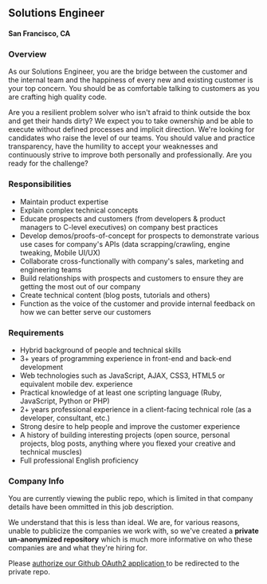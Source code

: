 ## Solutions Engineer
#### San Francisco, CA

### Overview
As our Solutions Engineer, you are the bridge between the customer and the internal team and the happiness of every new and existing customer is your top concern. You should be as comfortable talking to customers as you are crafting high quality code.

Are you a resilient problem solver who isn't afraid to think outside the box and get their hands dirty? We expect you to take ownership and be able to execute without defined processes and implicit direction. We're looking for candidates who raise the level of our teams. You should value and practice transparency, have the humility to accept your weaknesses and continuously strive to improve both personally and professionally. Are you ready for the challenge?

### Responsibilities
+ Maintain product expertise
+ Explain complex technical concepts
+ Educate prospects and customers (from developers & product managers to C-level executives) on company best practices
+ Develop demos/proofs-of-concept for prospects to demonstrate various use cases for company's APIs (data scrapping/crawling, engine tweaking, Mobile UI/UX)
+ Collaborate cross-functionally with company's sales, marketing and engineering teams
+ Build relationships with prospects and customers to ensure they are getting the most out of our company
+ Create technical content (blog posts, tutorials and others)
+ Function as the voice of the customer and provide internal feedback on how we can better serve our customers

### Requirements
+ Hybrid background of people and technical skills
+ 3+ years of programming experience in front-end and back-end development
+ Web technologies such as JavaScript, AJAX, CSS3, HTML5 or equivalent mobile dev. experience
+ Practical knowledge of at least one scripting language (Ruby, JavaScript, Python or PHP)
+ 2+ years professional experience in a client-facing technical role (as a developer, consultant, etc.)
+ Strong desire to help people and improve the customer experience
+ A history of building interesting projects (open source, personal projects, blog posts, anything where you flexed your creative and technical muscles)
+ Full professional English proficiency

### Company Info
You are currently viewing the public repo, which is limited in that company details have been ommitted in this job description.  
    
We understand that this is less than ideal.  We are, for various reasons, unable to publicize the companies we work with, so we've
created a **private un-anonymized repository** which is much more informative on who these companies are and what they're hiring for.  
    
Please [authorize our Github OAuth2 application ](http://localhost:3000/users/auth/github?job_id=qwxnb2xpyq-solution-engineer) to be redirected to the private repo.

